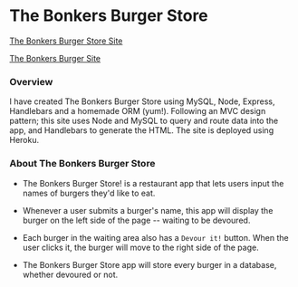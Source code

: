 # The Bonkers Burger Store
[The Bonkers Burger Store Site](http://www.llanoreinaldo.com/burger-store/)

[The Bonkers Burger Site](public/assets/img/bonkerburger.JPG)

### Overview

I have created The Bonkers Burger Store using MySQL, Node, Express, Handlebars and a homemade ORM (yum!). Following an MVC design pattern; this site uses Node and MySQL to query and route data into the app, and Handlebars to generate the HTML.  The site is deployed using Heroku. 


### About The Bonkers Burger Store

* The Bonkers Burger Store! is a restaurant app that lets users input the names of burgers they'd like to eat.

* Whenever a user submits a burger's name, this app will display the burger on the left side of the page -- waiting to be devoured.

* Each burger in the waiting area also has a `Devour it!` button. When the user clicks it, the burger will move to the right side of the page.

* The Bonkers Burger Store app will store every burger in a database, whether devoured or not.

